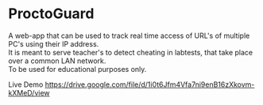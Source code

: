 # ProctoGuard
A web-app that can be used to track real time access of URL's of multiple PC's using their IP address. \
It is meant to serve teacher's to detect cheating in labtests, that take place over a common LAN network.\
To be used for educational purposes only.

Live Demo 
https://drive.google.com/file/d/1i0t6Jfm4Vfa7ni9enB16zXkovm-kXMeD/view
